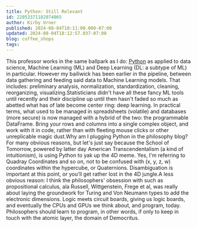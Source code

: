 ```yaml
---
title: Python: Still Relevant
id: 22053371182074065
author: Kirby Urner
published: 2024-08-04T18:11:00.000-07:00
updated: 2024-08-04T18:12:57.037-07:00
blog: coffee_shops
tags: 
---
```


This professor works in the same ballpark as I do: [Python](https://worldgame.blogspot.com/2024/06/just-use-it.html) as applied to data science, Machine Learning (ML) and Deep Learning (DL: a subtype of ML) in particular.  However my bailiwick has been earlier in the pipeline, between data gathering and feeding said data to Machine Learning models. That includes: preliminary analysis, normalization, standardization, cleaning, reorganizing, visualizing.Statisticians didn't have all these fancy ML tools until recently and their discipline up until then hasn't faded so much as abetted what has of late become center ring: deep learning. In practical terms, what used to be managed in spreadsheets (volatile) and databases (more secure) is now managed with a hybrid of the two: the programmable DataFrame. Bring your rows and columns into a single complex object, and work with it in code, rather than with fleeting mouse clicks or other unreplicable magic dust.Why am I plugging Python in the philosophy blog? For many obvious reasons, but let's just say because the School of Tomorrow, powered by latter day American Transcendentalism (a kind of intuitionism), is using Python to yak up the 4D meme. Yes, I'm referring to Quadray Coordinates and so on, not to be confused with (x, y, z, w) coordinates within the hypercube, or Quaternions. Disambiguation is important at this point, or you'll get rather lost in the 4D jungle.A less obvious reason: I think the philosophers' obsession with such as propositional calculus, ala Russell, Wittgenstein, Frege et al, was really about laying the groundwork for Turing and Von Neumann types to add the electronic dimensions. Logic meets circuit boards, giving us logic boards, and eventually the CPUs and GPUs we think about, and program, today. Philosophers should learn to program, in other words, if only to keep in touch with the atomic layer, the domain of Democritus.